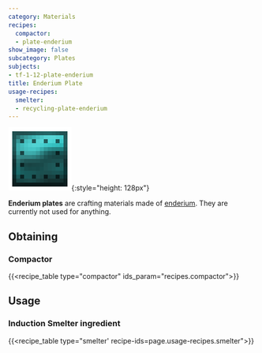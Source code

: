```yaml
---
category: Materials
recipes:
  compactor:
  - plate-enderium
show_image: false
subcategory: Plates
subjects:
- tf-1-12-plate-enderium
title: Enderium Plate
usage-recipes:
  smelter:
  - recycling-plate-enderium
---
```


![Enderium plate](/assets/images/docs/1.12/thermal-foundation/plate-enderium.png){:style="height: 128px"}


**Enderium plates** are crafting materials made of
[enderium](../enderium-ingot/). They are currently not used for anything.


Obtaining
---------

### Compactor
{{<recipe_table type="compactor" ids_param="recipes.compactor">}}


Usage
-----

### Induction Smelter ingredient
{{<recipe_table type="smelter' recipe-ids=page.usage-recipes.smelter">}}
